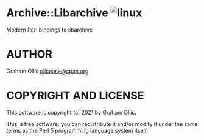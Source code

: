 # Archive::Libarchive ![linux](https://github.com/uperl/Archive-Libarchive/workflows/linux/badge.svg)

Modern Perl bindings to libarchive

# AUTHOR

Graham Ollis <plicease@cpan.org>

# COPYRIGHT AND LICENSE

This software is copyright (c) 2021 by Graham Ollis.

This is free software; you can redistribute it and/or modify it under
the same terms as the Perl 5 programming language system itself.
